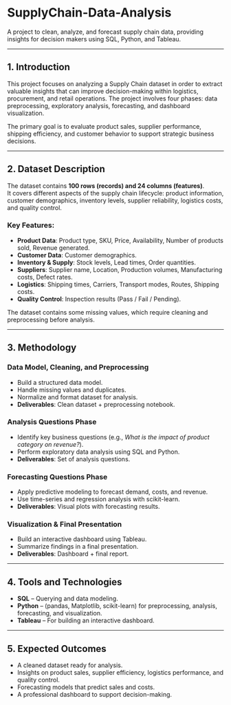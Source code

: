 # SupplyChain-Data-Analysis
A project to clean, analyze, and forecast supply chain data, providing insights for decision makers using SQL, Python, and Tableau.

--- 

## 1. Introduction  
This project focuses on analyzing a Supply Chain dataset in order to extract valuable insights that can improve decision-making within logistics, procurement, and retail operations. The project involves four phases: data preprocessing, exploratory analysis, forecasting, and dashboard visualization.  

The primary goal is to evaluate product sales, supplier performance, shipping efficiency, and customer behavior to support strategic business decisions.  

---

## 2. Dataset Description  
The dataset contains **100 rows (records) and 24 columns (features)**.  
It covers different aspects of the supply chain lifecycle: product information, customer demographics, inventory levels, supplier reliability, logistics costs, and quality control.  

### Key Features:  
- **Product Data**: Product type, SKU, Price, Availability, Number of products sold, Revenue generated.  
- **Customer Data**: Customer demographics.  
- **Inventory & Supply**: Stock levels, Lead times, Order quantities.  
- **Suppliers**: Supplier name, Location, Production volumes, Manufacturing costs, Defect rates.  
- **Logistics**: Shipping times, Carriers, Transport modes, Routes, Shipping costs.  
- **Quality Control**: Inspection results (Pass / Fail / Pending).  

The dataset contains some missing values, which require cleaning and preprocessing before analysis.  

---

## 3. Methodology  

### Data Model, Cleaning, and Preprocessing  
- Build a structured data model.  
- Handle missing values and duplicates.  
- Normalize and format dataset for analysis.  
- **Deliverables**: Clean dataset + preprocessing notebook.  

### Analysis Questions Phase  
- Identify key business questions (e.g., *What is the impact of product category on revenue?*).  
- Perform exploratory data analysis using SQL and Python.  
- **Deliverables**: Set of analysis questions.  

### Forecasting Questions Phase  
- Apply predictive modeling to forecast demand, costs, and revenue.  
- Use time-series and regression analysis with scikit-learn.  
- **Deliverables**: Visual plots with forecasting results.  

### Visualization & Final Presentation  
- Build an interactive dashboard using Tableau.  
- Summarize findings in a final presentation.  
- **Deliverables**: Dashboard + final report.  

---

## 4. Tools and Technologies  
- **SQL** – Querying and data modeling.  
- **Python** – (pandas, Matplotlib, scikit-learn) for preprocessing, analysis, forecasting, and visualization.  
- **Tableau** – For building an interactive dashboard.  

---

## 5. Expected Outcomes  
- A cleaned dataset ready for analysis.  
- Insights on product sales, supplier efficiency, logistics performance, and quality control.  
- Forecasting models that predict sales and costs.  
- A professional dashboard to support decision-making.  

